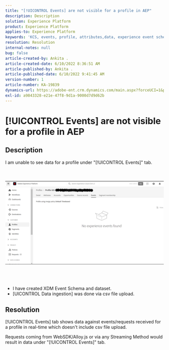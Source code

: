 ```yaml
---
title: "[!UICONTROL Events] are not visible for a profile in AEP"
description: Description
solution: Experience Platform
product: Experience Platform
applies-to: Experience Platform
keywords: 'KCS, events, profile, attributes,data, experience event schema, '
resolution: Resolution
internal-notes: null
bug: false
article-created-by: Ankita .
article-created-date: 6/10/2022 8:36:51 AM
article-published-by: Ankita .
article-published-date: 6/10/2022 9:41:45 AM
version-number: 1
article-number: KA-19839
dynamics-url: https://adobe-ent.crm.dynamics.com/main.aspx?forceUCI=1&pagetype=entityrecord&etn=knowledgearticle&id=77c6ee72-98e8-ec11-bb3c-000d3a3b168b
exl-id: a9843328-e21e-47f8-9d1a-9000d7d9d62b
---
```

# [!UICONTROL Events] are not visible for a profile in AEP

## Description

I am unable to see data for a profile under "[!UICONTROL Events]" tab.<br><br> <br><br>![](assets/___06fe68f7-99e8-ec11-bb3c-000d3a3b168b___.png)<br><br> <br><br>
- I have created XDM Event Schema and dataset.
- [UICONTROL Data ingestion] was done via csv file upload.



## Resolution


[!UICONTROL Events] tab shows data against events/requests received for a profile in real-time which doesn't include csv file upload.

Requests coming from WebSDK/Alloy.js or via any Streaming Method would result in data under "[!UICONTROL Events]" tab.

